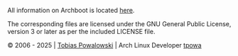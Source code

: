 All information on Archboot is located [here](https://archboot.com).

The corresponding files are licensed under the GNU General Public License, version 3 or later 
as per the included LICENSE file.

&#169; 2006 - 2025 | [Tobias Powalowski](mailto:<tpowa@archlinux.org>) | Arch Linux Developer [tpowa](https://archlinux.org/people/developers/#tpowa)
